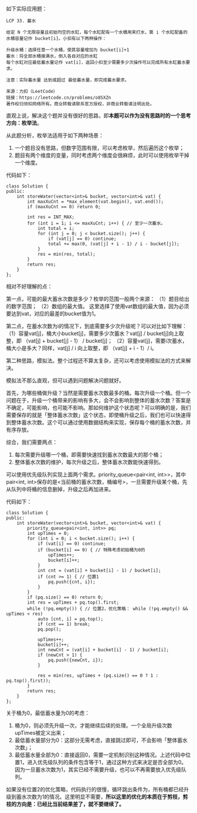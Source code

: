 如下实际应用题：
```
LCP 33. 蓄水
 
给定 N 个无限容量且初始均空的水缸，每个水缸配有一个水桶用来打水，第 i 个水缸配备的水桶容量记作 bucket[i]。小扣有以下两种操作：

升级水桶：选择任意一个水桶，使其容量增加为 bucket[i]+1
蓄水：将全部水桶接满水，倒入各自对应的水缸
每个水缸对应最低蓄水量记作 vat[i]，返回小扣至少需要多少次操作可以完成所有水缸蓄水要求。

注意：实际蓄水量 达到或超过 最低蓄水量，即完成蓄水要求。

来源：力扣（LeetCode）
链接：https://leetcode.cn/problems/o8SXZn
著作权归领扣网络所有。商业转载请联系官方授权，非商业转载请注明出处。
```

直观上说，解决这个题并没有很好的思路，即**本题可以作为没有思路时的一个思考方向：枚举法**。

从此题分析，枚举法适用于如下两种场景：
1. 一个题目没有思路，但数字范围有限，可以考虑枚举，然后遍历这个枚举；
2. 题目有两个维度的变量，同时考虑两个维度会很麻烦，此时可以使用枚举干掉一个维度。

代码如下：
```
class Solution {
public:
    int storeWater(vector<int>& bucket, vector<int>& vat) {
        int maxXuCnt = *max_element(vat.begin(), vat.end());
        if (maxXuCnt == 0) return 0;

        int res = INT_MAX;
        for (int i = 1; i <= maxXuCnt; i++) { // 至少一次蓄水。
            int total = i;
            for (int j = 0; j < bucket.size(); j++) {
                if (vat[j] == 0) continue;
                total += max(0, (vat[j] + i - 1) / i - bucket[j]);
            }
            res = min(res, total);
        }
        return res;
    }
};
```
相对不好理解的点：

第一点，可能的最大蓄水次数是多少？枚举的范围一般两个来源：
（1）题目给出的数字范围；
（2）数组的最大值。
这里选择了使用vat数组的最大值，因为必须要达到vat，对应的最差的bucket值为1。

第二点，在蓄水次数为i的情况下，到底需要多少次升级呢？可以对比如下理解：
（1）容量vat[j]，桶大小bucket[j]，需要多少次蓄水？vat[j] / bucket[j]向上取整，即 （vat[j] + bucket[j] - 1） / bucket[j]；
（2）容量vat[j]，需要i次蓄水，桶大小是多大？同样，vat[j] / i 向上取整，即 （vat[j] + i - 1）/ i。

第二种思路，模拟法。整个过程还不算太复杂，还可以考虑使用模拟法的方式来解决。

模拟法不那么直观，但可以遇到问题解决问题就好。

首先，为哪些桶做升级？当然是需要蓄水次数最多的桶。每次升级一个桶。但一个问题在于，升级一个桶带来的影响有多大，会不会影响到整体的蓄水次数？答案是不确定，可能影响，也可能不影响。那如何维护这个状态呢？可以明确的是，我们需要保存的就是「整体蓄水次数」这个状态，即使桶升级之后，我们也可以快速得到整体蓄水次数。这个可以通过使用数据结构来实现，保存每个桶的蓄水次数，并有序存放。

综合，我们需要两点：
1. 每次需要升级哪一个桶，即需要快速找到蓄水次数最大的那个桶；
2. 整体蓄水次数的维护，每次升级之后，整体蓄水次数能快速得到。

可以使用优先级队列实现上面两个需求。priority_queue<pair<int, int>>，其中pair<int, int>保存的是<当前桶的蓄水次数，桶编号>，一旦需要升级某个桶，先从队列中将桶的信息删掉，升级之后再加进来。

代码如下：
```
class Solution {
public:
    int storeWater(vector<int>& bucket, vector<int>& vat) {
        priority_queue<pair<int, int>> pq;
        int upTimes = 0;
        for (int i = 0; i < bucket.size(); i++) {
            if (vat[i] == 0) continue;
            if (bucket[i] == 0) { // 特殊考虑初始桶为0的
                upTimes++;
                bucket[i]++;
            }
            int cnt = (vat[i] + bucket[i] - 1) / bucket[i];
            if (cnt >= 1) { // 位置1
                pq.push({cnt, i});
            }
        }
        if (pq.size() == 0) return 0;
        int res = upTimes + pq.top().first;
        while (!pq.empty()) { // 位置2，优化策略： while (!pq.empty() && upTimes < res)
            auto [cnt, i] = pq.top();
            if (cnt == 1) break;
            pq.pop();

            upTimes++;
            bucket[i]++;
            int newCnt = (vat[i] + bucket[i] - 1) / bucket[i];
            if (newCnt > 1) {
                pq.push({newCnt, i});
            }

            res = min(res, upTimes + (pq.size() == 0 ? 1 : pq.top().first));
        }
        return res;
    }
};
```

关于桶为0，最低蓄水量为0的考虑：
1. 桶为0，则必须先升级一次，才能继续后续的处理。一个全局升级次数upTimes被定义出来；
2. 最低蓄水量部分为0：这部分无需考虑，直接跳过即可，不会影响「整体蓄水次数」；
3. 最低蓄水量全部为0：直接返回0，需要一定机制识别这种情况。上述代码中位置1，进入优先级队列的条件包含等于1，通过这种方式来决定是否全部为0。因为一旦蓄水次数为1，其实已经不需要升级，也可以不再需要放入优先级队列。

如果没有位置2的优化策略，代码执行的很慢，循环跳出条件为，所有桶都已经升级到蓄水次数为1的情况。这里明显不需要，**所以这里的优化的本质在于剪枝，剪枝的方向是：已经比当前结果差了，就不要继续了。**